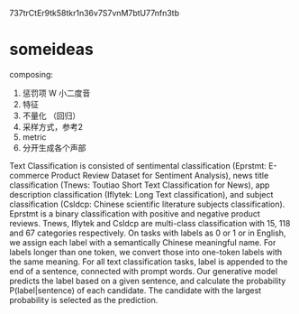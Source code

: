 737trCtEr9tk58tkr1n36v7S7vnM7btU77nfn3tb


# someideas
composing: 
1. 惩罚项 W 小二度音 
2. 特征
3. 不量化 （回归）
4. 采样方式，参考2
5. metric
6. 分开生成各个声部


Text Classification is consisted of sentimental classification (Eprstmt: E-commerce Product Review Dataset for
Sentiment Analysis), news title classification (Tnews: Toutiao Short Text Classification for News), app description
classification (Iflytek: Long Text classification), and subject classification (Csldcp: Chinese scientific literature subjects
classification).
Eprstmt is a binary classification with positive and negative product reviews. Tnews, Iflytek and Csldcp are multi-class
classification with 15, 118 and 67 categories respectively. On tasks with labels as 0 or 1 or in English, we assign each
label with a semantically Chinese meaningful name. For labels longer than one token, we convert those into one-token
labels with the same meaning. For all text classification tasks, label is appended to the end of a sentence, connected
with prompt words. Our generative model predicts the label based on a given sentence, and calculate the probability
P(label|sentence) of each candidate. The candidate with the largest probability is selected as the prediction.

